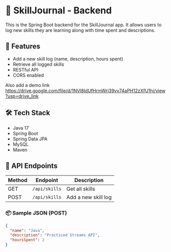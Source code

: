 # 🧠 SkillJournal - Backend

This is the Spring Boot backend for the SkillJournal app. It allows users to log new skills they are learning along with time spent and descriptions.

## 🚀 Features

- Add a new skill log (name, description, hours spent)
- Retrieve all logged skills
- RESTful API
- CORS enabled

Also add a demo link
https://drive.google.com/file/d/1NVl8ldUfHrmWri39vv74aPH12zXfU1hj/view?usp=drive_link
## 🛠 Tech Stack

- Java 17
- Spring Boot
- Spring Data JPA
- MySQL
- Maven

## 🧪 API Endpoints

| Method | Endpoint             | Description         |
|--------|----------------------|---------------------|
| GET    | `/api/skills`        | Get all skills      |
| POST   | `/api/skills`        | Add a new skill log |

### 📦 Sample JSON (POST)
```json
{
  "name": "Java",
  "description": "Practiced Streams API",
  "hoursSpent": 2
}
